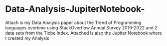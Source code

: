 # Data-Analysis-JupiterNotebook-
Attach is my Data Analysis paper about the Trend of Programming languages overtime using StackOverflow  Annual Survey 2019-2022 
and 2 data sets from the Tiobe index. Attached is also the Jupiter Notebook where I created my Analysis 



